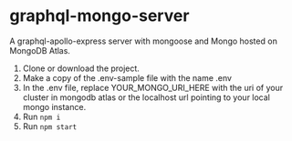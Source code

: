 # graphql-mongo-server
A graphql-apollo-express server with mongoose and Mongo hosted on MongoDB Atlas.

1. Clone or download the project.
2. Make a copy of the .env-sample file with the name .env
3. In the .env file, replace YOUR_MONGO_URI_HERE with the uri of your cluster in mongodb atlas or the localhost url pointing to your local mongo instance.
4. Run `npm i`
5. Run `npm start`
